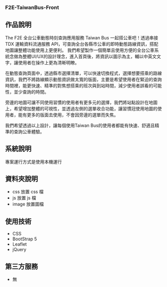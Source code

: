### F2E-TaiwanBus-Front
## 作品說明

The F2E 全台公車動態時刻查詢應用服務
    Taiwan Bus 一起搭公車吧！透過串接 TDX 運輸資料流通服務 API，可查詢全台各縣市公車的即時動態路線資訊，搭配地圖讓整體功能使用上更便利。
我們希望製作一個簡單且使用方便的全台公車系統念做為整體UI/UX的設計理念，進入首頁後，將資訊以圖示為主，輔以中英文文字，讓使用者在操作上更為清晰明瞭。

   在動態查詢頁面中，透過縣市選擇清單，可以快速切換程式，選擇想要搭乘的路線資訊，我們不將路線顯示動態資訊做太寬的版面，主要是希望使用者在緊迫的查詢時間裡，能更快速、精準的對焦想搭乘的班次與到站時間，減少使用者誤看的可能性，並少查詢的時間。

   旁邊的地圖可讓不同使用習慣的使用者有更多元的選擇，我們將站點設計在地圖上，希望增加整體的可視性，並透過左側的選單收合功能，讓習慣冠使用地圖的使用者，能有更多的版面去使用，不會因旁邊的選單而失焦。

   我們希望透過以上設計，讓每個使用Taiwan Bus的使用者都能有快速、舒適且精準的查詢公車體驗。

## 系統說明

專案運行方式是使用本機運行

## 資料夾說明

- css 放置 css 檔
- js 放置 js 檔
- image 放置圖檔

## 使用技術

- CSS
- BootStrap 5
- Leaflet
- jQuery

## 第三方服務

- 無
